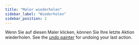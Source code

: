 ```yaml
---
title: "Maler wiederholen"
sidebar_label: "Wiederholen"
sidebar_position: 2
---
```


Wenn Sie auf diesen Maler klicken, können Sie Ihre letzte Aktion wiederholen. See the [undo painter](undo) for undoing your last action.
